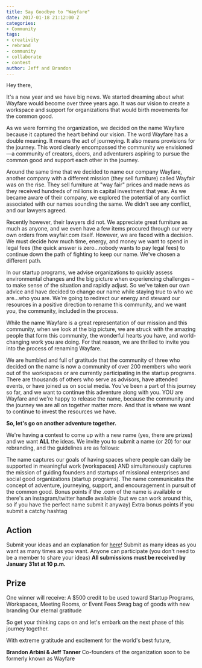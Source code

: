 ```yaml
---
title: Say Goodbye to "Wayfare"
date: 2017-01-18 21:12:00 Z
categories:
- Community
tags:
- creativity
- rebrand
- community
- collaborate
- contest
author: Jeff and Brandon
---
```


Hey there,

It's a new year and we have big news. We started dreaming about what Wayfare would become over three years ago. It was our vision to create a workspace and support for organizations that would birth movements for the common good. 

As we were forming the organization, we decided on the name Wayfare because it captured the heart behind our vision. The word Wayfare has a double meaning. It means the act of journeying. It also means provisions for the journey. This word clearly encompassed the community we envisioned—a community of creators, doers, and adventurers aspiring to pursue the common good and support each other in the journey.

Around the same time that we decided to name our company Wayfare, another company with a different mission (they sell furniture) called Wayfair was on the rise. They sell furniture at "way fair" prices and made news as they received hundreds of millions in capital investment that year. As we became aware of their company, we explored the potential of any conflict associated with our names sounding the same. We didn't see any conflict, and our lawyers agreed. 

Recently however, their lawyers did not. We appreciate great furniture as much as anyone, and we even have a few items procured through our very own orders from wayfair.com itself. However, we are faced with a decision. We must decide how much time, energy, and money we want to spend in legal fees (the quick answer is zero...nobody wants to pay legal fees) to continue down the path of fighting to keep our name. We've chosen a different path. 

In our startup programs, we advise organizations to quickly assess environmental changes and the big picture when experiencing challenges – to make sense of the situation and rapidly adjust. So we've taken our own advice and have decided to change our name while staying true to who we are…who you are. We're going to redirect our energy and steward our resources in a positive direction to rename this community, and we want you, the community, included in the process.

While the name Wayfare is a great representation of our mission and this community, when we look at the big picture, we are struck with the amazing people that form this community, the wonderful hearts you have, and world-changing work you are doing. For that reason, we are thrilled to invite you into the process of renaming Wayfare.

We are humbled and full of gratitude that the community of three who decided on the name is now a community of over 200 members who work out of the workspaces or are currently participating in the startup programs. There are thousands of others who serve as advisors, have attended events, or have joined us on social media. You've been a part of this journey so far, and we want to continue this adventure along with you. YOU are Wayfare and we're happy to release the name, because the community and the journey we are all on together matter more. And that is where we want to continue to invest the resources we have. 

**So, let's go on another adventure together.**

We're having a contest to come up with a new name (yes, there are prizes) and we want **ALL** the ideas. We invite you to submit a name (or 20) for our rebranding, and the guidelines are as follows:

The name captures our goals of having spaces where people can daily be supported in meaningful work (workspaces) AND simultaneously captures the mission of guiding founders and startups of missional enterprises and social good organizations (startup programs). 
The name communicates the concept of adventure, journeying, support, and encouragement in pursuit of the common good. 
Bonus points if the .com of the name is available or there's an instagram/twitter handle available (but we can work around this, so if you have the perfect name submit it anyway)
Extra bonus points if you submit a catchy hashtag

## **Action**

Submit your ideas and an explanation for [here](https://wayfare.typeform.com/to/DFBRl1)!
Submit as many ideas as you want as many times as you want.
Anyone can participate (you don't need to be a member to share your ideas)
**All submissions must be received by January 31st at 10 p.m.**

## **Prize**

One winner will receive:
A $500 credit to be used toward Startup Programs, Workspaces, Meeting Rooms, or Event Fees
Swag bag of goods with new branding
Our eternal gratitude

So get your thinking caps on and let's embark on the next phase of this journey together. 

With extreme gratitude and excitement for the world's best future, 

**Brandon Arbini & Jeff Tanner**
Co-founders of the organization soon to be formerly known as Wayfare